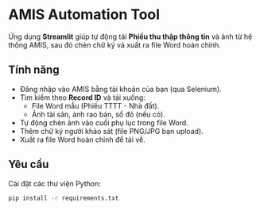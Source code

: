 # AMIS Automation Tool

Ứng dụng **Streamlit** giúp tự động tải **Phiếu thu thập thông tin** và ảnh từ hệ thống AMIS, sau đó chèn chữ ký và xuất ra file Word hoàn chỉnh.

## Tính năng

- Đăng nhập vào AMIS bằng tài khoản của bạn (qua Selenium).
- Tìm kiếm theo **Record ID** và tải xuống:
  - File Word mẫu (Phiếu TTTT - Nhà đất).
  - Ảnh tài sản, ảnh rao bán, sổ đỏ (nếu có).
- Tự động chèn ảnh vào cuối phụ lục trong file Word.
- Thêm chữ ký người khảo sát (file PNG/JPG bạn upload).
- Xuất ra file Word hoàn chỉnh để tải về.

## Yêu cầu

Cài đặt các thư viện Python:

```bash
pip install -r requirements.txt
